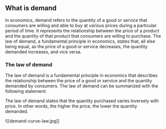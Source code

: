 ## What is demand

In economics, demand refers to the quantity of a good or service that consumers are willing and able to buy at various prices during a particular period of time. It represents the relationship between the price of a product and the quantity of that product that consumers are willing to purchase. The law of demand, a fundamental principle in economics, states that, all else being equal, as the price of a good or service decreases, the quantity demanded increases, and vice versa.

### The law of demand

The law of demand is a fundamental principle in economics that describes the relationship between the price of a good or service and the quantity demanded by consumers. The law of demand can be summarized with the following statement:

The law of demand states that the quantity purchased varies inversely with price. In other words, the higher the price, the lower the quantity demanded.

![[demand-curve-law.jpg]]